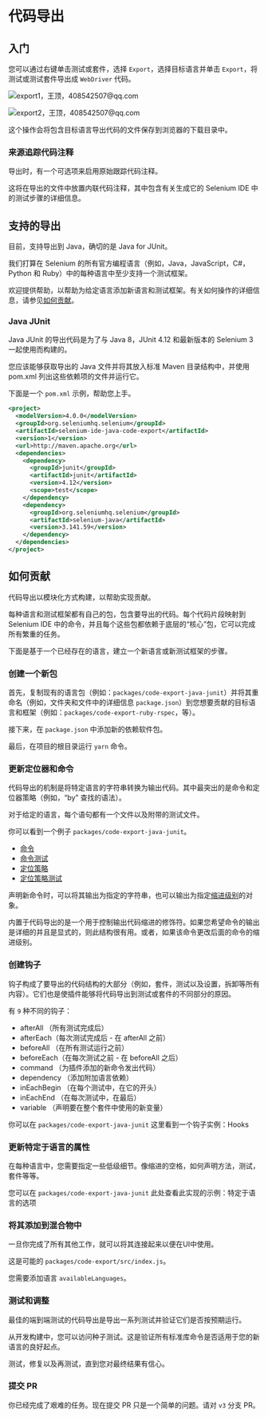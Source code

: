 # 代码导出

## 入门

您可以通过右键单击测试或套件，选择 `Export`，选择目标语言并单击 `Export`，将测试或测试套件导出成 `WebDriver` 代码。

![export1，王顶，408542507@qq.com](https://www.seleniumhq.org/selenium-ide/img/docs/code-export/right-click.png)

![export2，王顶，408542507@qq.com](https://www.seleniumhq.org/selenium-ide/img/docs/code-export/menu.png)

这个操作会将包含目标语言导出代码的文件保存到浏览器的下载目录中。

### 来源追踪代码注释

导出时，有一个可选项来启用原始跟踪代码注释。

这将在导出的文件中放置内联代码注释，其中包含有关生成它的 Selenium IDE 中的测试步骤的详细信息。

## 支持的导出

目前，支持导出到 Java，确切的是 Java for JUnit。

我们打算在 Selenium 的所有官方编程语言（例如，Java，JavaScript，C#，Python 和 Ruby）中的每种语言中至少支持一个测试框架。

欢迎提供帮助，以帮助为给定语言添加新语言和测试框架。有关如何操作的详细信息，请参见[如何贡献](code-export.md#如何贡献)。

### Java JUnit

Java JUnit 的导出代码是为了与 Java 8，JUnit 4.12 和最新版本的 Selenium 3 一起使用而构建的。

您应该能够获取导出的 Java 文件并将其放入标准 Maven 目录结构中，并使用 pom.xml 列出这些依赖项的文件并运行它。

下面是一个 `pom.xml` 示例，帮助您上手。

```xml
<project>
  <modelVersion>4.0.0</modelVersion>
  <groupId>org.seleniumhq.selenium</groupId>
  <artifactId>selenium-ide-java-code-export</artifactId>
  <version>1</version>
  <url>http://maven.apache.org</url>
  <dependencies>
    <dependency>
      <groupId>junit</groupId>
      <artifactId>junit</artifactId>
      <version>4.12</version>
      <scope>test</scope>
    </dependency>
    <dependency>
      <groupId>org.seleniumhq.selenium</groupId>
      <artifactId>selenium-java</artifactId>
      <version>3.141.59</version>
    </dependency>
  </dependencies>
</project>
```

## 如何贡献

代码导出以模块化方式构建，以帮助实现贡献。

每种语言和测试框架都有自己的包，包含要导出的代码。每个代码片段映射到Selenium IDE 中的命令，并且每个这些包都依赖于底层的“核心”包，它可以完成所有繁重的任务。

下面是基于一个已经存在的语言，建立一个新语言或新测试框架的步骤。

### 创建一个新包

首先，复制现有的语言包（例如：`packages/code-export-java-junit`）并将其重命名（例如，文件夹和文件中的详细信息 `package.json`）到您想要贡献的目标语言和框架（例如：`packages/code-export-ruby-rspec`，等）。

接下来，在 `package.json` 中添加新的依赖软件包。

最后，在项目的根目录运行 `yarn` 命令。

### 更新定位器和命令

代码导出的机制是将特定语言的字符串转换为输出代码。其中最突出的是命令和定位器策略（例如，“by” 查找的语法）。

对于给定的语言，每个语句都有一个文件以及附带的测试文件。

你可以看到一个例子 `packages/code-export-java-junit`。

- [命令](https://github.com/SeleniumHQ/selenium-ide/blob/v3/packages/code-export-java-junit/src/command.js)
- [命令测试](https://github.com/SeleniumHQ/selenium-ide/blob/v3/packages/code-export-java-junit/__test__/src/command.spec.js)
- [定位策略](https://github.com/SeleniumHQ/selenium-ide/blob/v3/packages/code-export-java-junit/src/location.js)
- [定位策略测试](https://github.com/SeleniumHQ/selenium-ide/blob/v3/packages/code-export-java-junit/__test__/src/location.spec.js)

声明新命令时，可以将其输出为指定的字符串，也可以输出为指定[缩进级别](https://github.com/SeleniumHQ/selenium-ide/blob/v3/packages/code-export-java-junit/src/command.js#L242-L249)的对象。

内置于代码导出的是一个用于控制输出代码缩进的修饰符。如果您希望命令的输出是详细的并且是显式的，则此结构很有用。或者，如果该命令更改后面的命令的缩进级别。

### 创建钩子

钩子构成了要导出的代码结构的大部分（例如，套件，测试以及设置，拆卸等所有内容）。它们也是使插件能够将代码导出到测试或套件的不同部分的原因。

有 `9` 种不同的钩子：

- afterAll （所有测试完成后）
- afterEach（每次测试完成后 - 在 afterAll 之前）
- beforeAll （在所有测试运行之前）
- beforeEach（在每次测试之前 - 在 beforeAll 之后）
- command （为插件添加的新命令发出代码）
- dependency （添加附加语言依赖）
- inEachBegin （在每个测试中，在它的开头）
- inEachEnd （在每次测试中，在最后）
- variable （声明要在整个套件中使用的新变量）

你可以在 `packages/code-export-java-junit` 这里看到一个钩子实例：Hooks

### 更新特定于语言的属性

在每种语言中，您需要指定一些低级细节。像缩进的空格，如何声明方法，测试，套件等等。

您可以在 `packages/code-export-java-junit` 此处查看此实现的示例：特定于语言的选项

### 将其添加到混合物中

一旦你完成了所有其他工作，就可以将其连接起来以便在UI中使用。

这是可能的 `packages/code-export/src/index.js`。

您需要添加语言 `availableLanguages`。

### 测试和调整

最佳的端到端测试的代码导出是导出一系列测试并验证它们是否按预期运行。

从开发构建中，您可以访问种子测试。这是验证所有标准库命令是否适用于您的新语言的良好起点。

测试，修复以及再测试，直到您对最终结果有信心。

### 提交 PR

你已经完成了艰难的任务。现在提交 PR 只是一个简单的问题。请对 `v3` 分支 PR。

